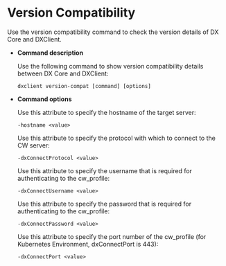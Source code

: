 # Version Compatibility 

Use the version compatibility command to check the version details of DX Core and DXClient.


-   **Command description**

	Use the following command to show version compatibility details between DX Core and DXClient:

	```
	dxclient version-compat [command] [options]
	
	```

-   **Command options**

	Use this attribute to specify the hostname of the target server:
	
	```
	-hostname <value>
	```
	
	Use this attribute to specify the protocol with which to connect to the CW server:
	
	```
	-dxConnectProtocol <value>
	```
	
	Use this attribute to specify the username that is required for authenticating to the cw_profile:
	
	```
	-dxConnectUsername <value>
	```
	
	Use this attribute to specify the password that is required for authenticating to the cw_profile:
	
	```
	-dxConnectPassword <value>
	```
	
	Use this attribute to specify the port number of the cw_profile (for Kubernetes Environment, dxConnectPort is 443):
	
	```
	-dxConnectPort <value>
	```
